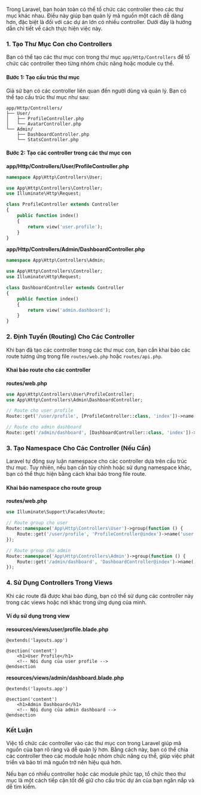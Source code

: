 Trong Laravel, bạn hoàn toàn có thể tổ chức các controller theo các thư mục khác nhau. Điều này giúp bạn quản lý mã nguồn một cách dễ dàng hơn, đặc biệt là đối với các dự án lớn có nhiều controller. Dưới đây là hướng dẫn chi tiết về cách thực hiện việc này.

### 1. Tạo Thư Mục Con cho Controllers

Bạn có thể tạo các thư mục con trong thư mục `app/Http/Controllers` để tổ chức các controller theo từng nhóm chức năng hoặc module cụ thể.

#### Bước 1: Tạo cấu trúc thư mục

Giả sử bạn có các controller liên quan đến người dùng và quản lý. Bạn có thể tạo cấu trúc thư mục như sau:

```
app/Http/Controllers/
├── User/
│   ├── ProfileController.php
│   └── AvatarController.php
└── Admin/
    ├── DashboardController.php
    └── StatsController.php
```

#### Bước 2: Tạo các controller trong các thư mục con

**app/Http/Controllers/User/ProfileController.php**

```php
namespace App\Http\Controllers\User;

use App\Http\Controllers\Controller;
use Illuminate\Http\Request;

class ProfileController extends Controller
{
    public function index()
    {
        return view('user.profile');
    }
}
```

**app/Http/Controllers/Admin/DashboardController.php**

```php
namespace App\Http\Controllers\Admin;

use App\Http\Controllers\Controller;
use Illuminate\Http\Request;

class DashboardController extends Controller
{
    public function index()
    {
        return view('admin.dashboard');
    }
}
```

### 2. Định Tuyến (Routing) Cho Các Controller

Khi bạn đã tạo các controller trong các thư mục con, bạn cần khai báo các route tương ứng trong file `routes/web.php` hoặc `routes/api.php`.

#### Khai báo route cho các controller

**routes/web.php**

```php
use App\Http\Controllers\User\ProfileController;
use App\Http\Controllers\Admin\DashboardController;

// Route cho user profile
Route::get('/user/profile', [ProfileController::class, 'index'])->name('user.profile');

// Route cho admin dashboard
Route::get('/admin/dashboard', [DashboardController::class, 'index'])->name('admin.dashboard');
```

### 3. Tạo Namespace Cho Các Controller (Nếu Cần)

Laravel tự động suy luận namespace cho các controller dựa trên cấu trúc thư mục. Tuy nhiên, nếu bạn cần tùy chỉnh hoặc sử dụng namespace khác, bạn có thể thực hiện bằng cách khai báo trong file route.

#### Khai báo namespace cho route group

**routes/web.php**

```php
use Illuminate\Support\Facades\Route;

// Route group cho user
Route::namespace('App\Http\Controllers\User')->group(function () {
    Route::get('/user/profile', 'ProfileController@index')->name('user.profile');
});

// Route group cho admin
Route::namespace('App\Http\Controllers\Admin')->group(function () {
    Route::get('/admin/dashboard', 'DashboardController@index')->name('admin.dashboard');
});
```

### 4. Sử Dụng Controllers Trong Views

Khi các route đã được khai báo đúng, bạn có thể sử dụng các controller này trong các views hoặc nơi khác trong ứng dụng của mình.

#### Ví dụ sử dụng trong view

**resources/views/user/profile.blade.php**

```blade
@extends('layouts.app')

@section('content')
    <h1>User Profile</h1>
    <!-- Nội dung của user profile -->
@endsection
```

**resources/views/admin/dashboard.blade.php**

```blade
@extends('layouts.app')

@section('content')
    <h1>Admin Dashboard</h1>
    <!-- Nội dung của admin dashboard -->
@endsection
```

### Kết Luận

Việc tổ chức các controller vào các thư mục con trong Laravel giúp mã nguồn của bạn rõ ràng và dễ quản lý hơn. Bằng cách này, bạn có thể chia các controller theo các module hoặc nhóm chức năng cụ thể, giúp việc phát triển và bảo trì mã nguồn trở nên hiệu quả hơn.

Nếu bạn có nhiều controller hoặc các module phức tạp, tổ chức theo thư mục là một cách tiếp cận tốt để giữ cho cấu trúc dự án của bạn ngăn nắp và dễ tìm kiếm.
